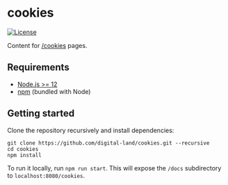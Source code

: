 # cookies

[![License](https://img.shields.io/github/license/mashape/apistatus.svg)](LICENSE)

Content for [/cookies](https://digital-land.github.io/cookies) pages.

## Requirements

- [Node.js >= 12](https://nodejs.org/)
- [npm](https://npmjs.com/) (bundled with Node)

## Getting started

Clone the repository recursively and install dependencies:

```
git clone https://github.com/digital-land/cookies.git --recursive
cd cookies
npm install
```

To run it locally, run `npm run start`. This will expose the `/docs` subdirectory to `localhost:8080/cookies`.
